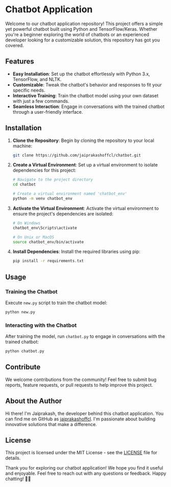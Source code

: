 # Chatbot Application

Welcome to our chatbot application repository! This project offers a simple yet powerful chatbot built using Python and TensorFlow/Keras. Whether you're a beginner exploring the world of chatbots or an experienced developer looking for a customizable solution, this repository has got you covered.

## Features

- **Easy Installation**: Set up the chatbot effortlessly with Python 3.x, TensorFlow, and NLTK.
- **Customizable**: Tweak the chatbot's behavior and responses to fit your specific needs.
- **Interactive Training**: Train the chatbot model using your own dataset with just a few commands.
- **Seamless Interaction**: Engage in conversations with the trained chatbot through a user-friendly interface.

## Installation

1. **Clone the Repository**: Begin by cloning the repository to your local machine:

    ```bash
    git clone https://github.com/jaiprakashoffcl/chatbot.git
    ```

2. **Create a Virtual Environment**: Set up a virtual environment to isolate dependencies for this project:

    ```bash
    # Navigate to the project directory
    cd chatbot

    # Create a virtual environment named 'chatbot_env'
    python -m venv chatbot_env
    ```

3. **Activate the Virtual Environment**: Activate the virtual environment to ensure the project's dependencies are isolated:

    ```bash
    # On Windows
    chatbot_env\Scripts\activate

    # On Unix or MacOS
    source chatbot_env/bin/activate
    ```

4. **Install Dependencies**: Install the required libraries using pip:

    ```bash
    pip install -r requirements.txt
    ```

## Usage

### Training the Chatbot

Execute `new.py` script to train the chatbot model:

```bash
python new.py
```

### Interacting with the Chatbot

After training the model, run `chatbot.py` to engage in conversations with the trained chatbot:

```bash
python chatbot.py
```

## Contribute

We welcome contributions from the community! Feel free to submit bug reports, feature requests, or pull requests to help improve this project.

## About the Author

Hi there! I'm Jaiprakash, the developer behind this chatbot application. You can find me on GitHub as [jaiprakashoffcl](https://github.com/jaiprakashoffcl). I'm passionate about building innovative solutions that make a difference.

## License

This project is licensed under the MIT License - see the [LICENSE](LICENSE) file for details.

Thank you for exploring our chatbot application! We hope you find it useful and enjoyable. Feel free to reach out with any questions or feedback. Happy chatting! 🤖💬
